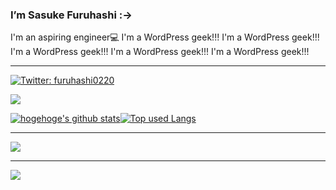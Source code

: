 ### I’m Sasuke Furuhashi :->
 
I'm an aspiring engineer💻
I'm a WordPress geek!!! I'm a WordPress geek!!! I'm a WordPress geek!!! I'm a WordPress geek!!! I'm a WordPress geek!!!

<!-- 
**saske220/saske220** is a ✨ _special_ ✨ repository because its `README.md` (this file) appears on your GitHub profile.
　　
Here are some ideas to get you started:　 
　  
- 🔭 I’m currently working on ...　　　  　  
- 🌱 I’m currently learning ...
- 👯 I’m looking to collaborate on ...　　 
- 🤔 I’m looking for help with ... 　 
- 💬 Ask me about ...　
- 📫 How to reach me: ...
- 😄 Pronouns: ...
- ⚡ Fun fact: ...　
-->

<hr>

[![Twitter: furuhashi0220](https://img.shields.io/twitter/follow/furuhashi0220?style=social)](https://twitter.com/furuhashi0220)

![](https://github-profile-summary-cards.vercel.app/api/cards/profile-details?username=saske220&theme=vue)


[![hogehoge's github stats](https://github-readme-stats.vercel.app/api?username=saske220&hide=contribs&count_private=true&show_icons=true&theme=tokyonight)](https://github.com/saske220/)[![Top used Langs](https://github-readme-stats.vercel.app/api/top-langs/?username=saske220&layout=compact&theme=tokyonight)](https://github.com/saske220/)

<hr>


![](https://skillicons.dev/icons?i=html,css,js,sass,php,threejs,wordpress)
<hr>

![](https://skillicons.dev/icons?i=ai,ps,figma,discord,github,vscode)










